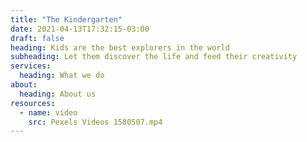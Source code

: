 ```yaml
---
title: "The Kindergarten"
date: 2021-04-13T17:32:15-03:00
draft: false
heading: Kids are the best explorers in the world
subheading: Let them discover the life and feed their creativity
services:
  heading: What we do
about:
  heading: About us
resources:
  - name: video
    src: Pexels Videos 1580507.mp4
---
```


